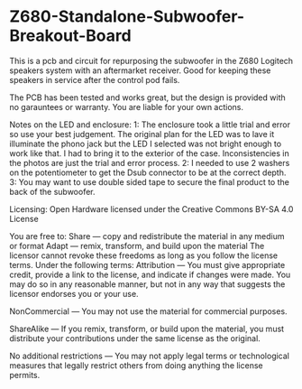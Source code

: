 # Z680-Standalone-Subwoofer-Breakout-Board
This is a pcb and circuit for repurposing the subwoofer in the Z680 Logitech speakers system with an aftermarket receiver. Good for keeping these speakers in service after the control pod fails.

The PCB has been tested and works great, but the design is provided with no garauntees or warranty. You are liable for your own actions.

Notes on the LED and enclosure: 
1: The enclosure took a little trial and error so use your best judgement. The original plan for the LED was to lave it illuminate the phono jack but the LED I selected was not bright enough to work like that. I had to bring it to the exterior of the case. Inconsistencies in the photos are just the trial and error process. 
2: I needed to use 2 washers on the potentiometer to get the Dsub connector to be at the correct depth.
3: You may want to use double sided tape to secure the final product to the back of the subwoofer. 

Licensing: Open Hardware licensed under the Creative Commons BY-SA 4.0 License

You are free to:
Share — copy and redistribute the material in any medium or format
Adapt — remix, transform, and build upon the material
The licensor cannot revoke these freedoms as long as you follow the license terms.
Under the following terms:
Attribution — You must give appropriate credit, provide a link to the license, and indicate if changes were made. You may do so in any reasonable manner, but not in any way that suggests the licensor endorses you or your use.

NonCommercial — You may not use the material for commercial purposes.

ShareAlike — If you remix, transform, or build upon the material, you must distribute your contributions under the same license as the original.

No additional restrictions — You may not apply legal terms or technological measures that legally restrict others from doing anything the license permits.

